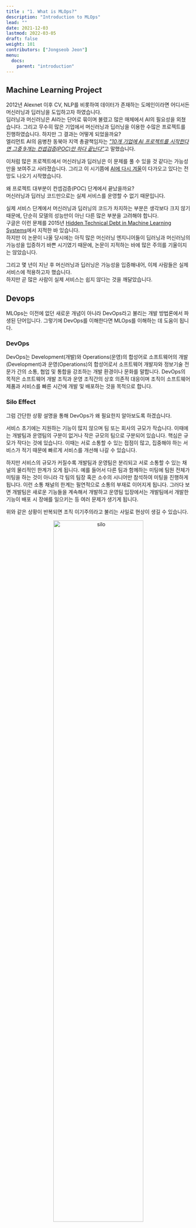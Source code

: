 ```yaml
---
title : "1. What is MLOps?"
description: "Introduction to MLOps"
lead: ""
date: 2021-12-03
lastmod: 2022-03-05
draft: false
weight: 101
contributors: ["Jongseob Jeon"]
menu:
  docs:
    parent: "introduction"
---
```


## Machine Learning Project

2012년 Alexnet 이후 CV, NLP를 비롯하여 데이터가 존재하는 도메인이라면 어디서든 머신러닝과 딥러닝을 도입하고자 하였습니다.  
딥러닝과 머신러닝은 AI라는 단어로 묶이며 불렸고 많은 매체에서 AI의 필요성을 외쳤습니다. 그리고 무수히 많은 기업에서 머신러닝과 딥러닝을 이용한 수많은 프로젝트를 진행하였습니다. 하지만 그 결과는 어떻게 되었을까요?  
엘리먼트 AI의 음병찬 동북아 지역 총괄책임자는 [*"10개 기업에 AI 프로젝트를 시작한다면 그중 9개는 컨셉검증(POC)만 하다 끝난다"*](https://zdnet.co.kr/view/?no=20200611062002)고 말했습니다.

이처럼 많은 프로젝트에서 머신러닝과 딥러닝은 이 문제를 풀 수 있을 것 같다는 가능성만을 보여주고 사라졌습니다. 그리고 이 시기쯤에 [AI에 다시 겨울](https://www.aifutures.org/2021/ai-winter-is-coming/)이 다가오고 있다는 전망도 나오기 시작했습니다.

왜 프로젝트 대부분이 컨셉검증(POC) 단계에서 끝났을까요?  
머신러닝과 딥러닝 코드만으로는 실제 서비스를 운영할 수 없기 때문입니다.

실제 서비스 단계에서 머신러닝과 딥러닝의 코드가 차지하는 부분은 생각보다 크지 않기 때문에, 단순히 모델의 성능만이 아닌 다른 많은 부분을 고려해야 합니다.  
구글은 이런 문제를 2015년 [Hidden Technical Debt in Machine Learning Systems](https://proceedings.neurips.cc/paper/2015/file/86df7dcfd896fcaf2674f757a2463eba-Paper.pdf)에서 지적한 바 있습니다.  
하지만 이 논문이 나올 당시에는 아직 많은 머신러닝 엔지니어들이 딥러닝과 머신러닝의 가능성을 입증하기 바쁜 시기였기 때문에, 논문이 지적하는 바에 많은 주의를 기울이지는 않았습니다.

그리고 몇 년이 지난 후 머신러닝과 딥러닝은 가능성을 입증해내어, 이제 사람들은 실제 서비스에 적용하고자 했습니다.  
하지만 곧 많은 사람이 실제 서비스는 쉽지 않다는 것을 깨달았습니다.

## Devops

MLOps는 이전에 없던 새로운 개념이 아니라 DevOps라고 불리는 개발 방법론에서 파생된 단어입니다. 그렇기에 DevOps를 이해한다면 MLOps를 이해하는 데 도움이 됩니다.

### DevOps

DevOps는 Development(개발)와 Operations(운영)의 합성어로 소프트웨어의 개발(Development)과 운영(Operations)의 합성어로서 소프트웨어 개발자와 정보기술 전문가 간의 소통, 협업 및 통합을 강조하는 개발 환경이나 문화를 말합니다.
DevOps의 목적은 소프트웨어 개발 조직과 운영 조직간의 상호 의존적 대응이며 조직이 소프트웨어 제품과 서비스를 빠른 시간에 개발 및 배포하는 것을 목적으로 합니다.

### Silo Effect

그럼 간단한 상황 설명을 통해 DevOps가 왜 필요한지 알아보도록 하겠습니다.

서비스 초기에는 지원하는 기능이 많지 않으며 팀 또는 회사의 규모가 작습니다. 이때에는 개발팀과 운영팀의 구분이 없거나 작은 규모의 팀으로 구분되어 있습니다. 핵심은 규모가 작다는 것에 있습니다. 이때는 서로 소통할 수 있는 접점이 많고, 집중해야 하는 서비스가 적기 때문에 빠르게 서비스를 개선해 나갈 수 있습니다.

하지만 서비스의 규모가 커질수록 개발팀과 운영팀은 분리되고 서로 소통할 수 있는 채널의 물리적인 한계가 오게 됩니다. 예를 들어서 다른 팀과 함께하는 미팅에 팀원 전체가 미팅을 하는 것이 아니라 각 팀의 팀장 혹은 소수의 시니어만 참석하여 미팅을 진행하게 됩니다. 이런 소통 채널의 한계는 필연적으로 소통의 부재로 이어지게 됩니다. 그러다 보면 개발팀은 새로운 기능들을 계속해서 개발하고 운영팀 입장에서는 개발팀에서 개발한 기능이 배포 시 장애를 일으키는 등 여러 문제가 생기게 됩니다.

위와 같은 상황이 반복되면 조직 이기주의라고 불리는 사일로 현상이 생길 수 있습니다.

<p align="center">
  <img src="/images/docs/introduction/silo.png" title="silo" width=70%/>
</p>

> 사일로(silo)는 곡식이나 사료를 저장하는 굴뚝 모양의 창고를 의미한다. 사일로는 독립적으로 존재하며 저장되는 물품이 서로 섞이지 않도록 철저히 관리할 수 있도록 도와준다.  
> 사일로 효과(Organizational Silos Effect)는 조직 부서 간에 서로 협력하지 않고 내부 이익만을 추구하는 현상을 의미한다. 조직 내에서 개별 부서끼리 서로 담을 쌓고 각자의 이익에만 몰두하는 부서 이기주의를 일컫는다.

사일로 현상은 서비스 품질의 저하로 이어지게 됩니다. 이러한 사일로 현상을 해결하기 위해 나온 것이 바로 DevOps입니다.

### CI/CD

Continuous Integration(CI) 와 Continuous Delivery (CD)는 개발팀과 운영팀의 장벽을 해제하기 위한 구체적인 방법입니다.

<p align="center">
  <img src="/images/docs/introduction/cicd.png" title="cicd"/>
</p>

이 방법을 통해서 개발팀에서는 운영팀의 환경을 이해하고 개발팀에서 개발 중인 기능이 정상적으로 배포까지 이어질 수 있는지 확인합니다. 운영팀은 검증된 기능 또는 개선된 제품을 더 자주 배포해 고객의 제품 경험을 상승시킵니다.  
앞에서 설명한 내용을 종합하자면 DevOps는 개발팀과 운영팀 간의 문제가 있었고 이를 해결하기 위한 방법론입니다.

## MLOps

### 1) ML+Ops

MLOps는 Machine Learning 과 Operations의 합성어로 DevOps에서 Dev가 ML로 바뀌었습니다. 이제 앞에서 살펴본 DevOps를 통해 MLOps가 무엇인지 짐작해 볼 수 있습니다.
“MLOps는 머신러닝팀과 운영팀의 문제를 해결하기 위한 방법입니다.”
이 말은 머신러닝팀과 운영팀 사이에 문제가 발생했다는 의미입니다. 그럼 왜 머신러닝팀과 운영팀에는 문제가 발생했을까요? 두 팀 간의 문제를 알아보기 위해서 추천시스템을 예시로 알아보겠습니다.

#### Rule Based

처음 추천시스템을 만드는 경우 간단한 규칙을 기반으로 아이템을 추천합니다. 예를 들어서 1주일간 판매량이 가장 많은 순서대로 보여주는 식의 방식을 이용합니다. 이 방식으로 모델을 정한다면 특별한 이유가 없는 이상 모델의 수정이 필요 없습니다.

#### Machine Learning

서비스의 규모가 조금 커지고 로그 데이터가 많이 쌓인다면 이를 이용해 아이템 기반 혹은 유저 기반의 머신러닝 모델을 생성합니다. 이때 모델은 정해진 주기에 따라 모델을 재학습 후 재배포합니다.

#### Deep Learning

개인화 추천에 대한 요구가 더 커지고 더 좋은 성능을 내는 모델을 필요해질 경우 딥러닝을 이용한 모델을 개발하기 시작합니다. 이때 만드는 모델은 머신러닝과 같이 정해진 주기에 따라 모델을 재학습 후 재배포합니다.

<p align="center">
  <img src="/images/docs/introduction/graph.png" title="graph" width=70%/>
</p>

위에서 설명한 것을 x축을 모델의 복잡도, y축을 모델의 성능으로 두고 그래프로 표현한다면 다음과 같이 복잡도가 올라갈 때 모델의 성능이 올라가는 상승 관계를 갖습니다. 머신러닝에서 딥러닝으로 넘어갈 머신러닝 팀이 새로 생기게 됩니다.

만약 관리해야할 모델이 적다면 서로 협업을 통해서 충분히 해결할 수 있지만 개발해야 할 모델이 많아진다면 DevOps의 경우와 같이 사일로 현상이 나타나게 됩니다.

DevOps의 목표와 맞춰서 생각해보면 MLOps의 목표는 개발한 모델이 정상적으로 배포될 수 있는지 테스트하는 것입니다. 개발팀에서 개발한 기능이 정상적으로 배포될 수 있는지 확인하는 것이 DevOps의 목표였다면, MLOps의 목표는 머신러닝 팀에서 개발한 모델이 정상적으로 배포될 수 있는지 확인하는 것입니다.

### 2) ML -> Ops

하지만 최근 나오고 있는 MLOps 관련 제품과 설명을 보면 꼭 앞에서 설명한 목표만을 대상으로 하고 있지 않습니다.
어떤 경우에는 머신러닝 팀에서 만든 모델을 이용해 직접 운영을 할 수 있도록 도와주려고 합니다. 이러한 니즈는 최근 머신러닝 프로젝트가 진행되는 과정에서 알 수 있습니다.

추천시스템의 경우 운영에서 간단한 모델부터 시작해 운영할 수 있었습니다. 하지만 자연어, 이미지와 같은 곳에서는 규칙 기반의 모델보다는 딥러닝을 이용해 주어진 태스크를 해결할 수 있는지 검증(POC)를 선행하는 경우가 많습니다. 검증이 끝난 프로젝트는 이제 서비스를 위한 운영 환경을 개발하기 시작합니다. 하지만 머신러닝 팀 내의 자체 역량으로는 이 문제를 해결하기 쉽지 않습니다. 이를 해결하기 위해서 MLOps가 필요한 경우도 있습니다.

### 3) 결론

요약하자면 MLOps는 두 가지 목표가 있습니다.
앞에서 설명한 MLOps는 ML+Ops 로 두 팀의 생산성 향상을 위한 것이였습니다.
반면, 뒤에서 설명한 것은 ML->Ops 로 머신러닝 팀에서 직접 운영을 할 수 있도록 도와주는 것을 말합니다.
